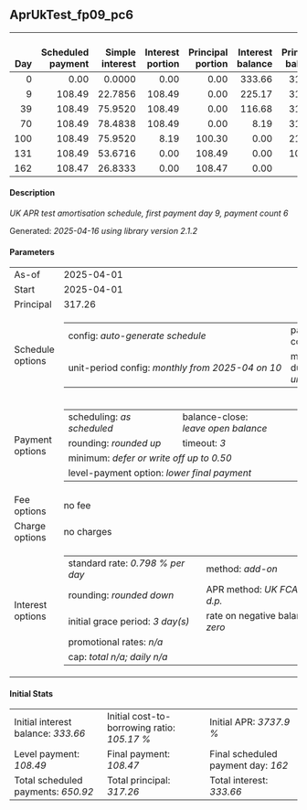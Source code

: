 <h2>AprUkTest_fp09_pc6</h2>
<table>
    <thead style="vertical-align: bottom;">
        <th style="text-align: right;">Day</th>
        <th style="text-align: right;">Scheduled payment</th>
        <th style="text-align: right;">Simple interest</th>
        <th style="text-align: right;">Interest portion</th>
        <th style="text-align: right;">Principal portion</th>
        <th style="text-align: right;">Interest balance</th>
        <th style="text-align: right;">Principal balance</th>
        <th style="text-align: right;">Total simple interest</th>
        <th style="text-align: right;">Total interest</th>
        <th style="text-align: right;">Total principal</th>
    </thead>
    <tr style="text-align: right;">
        <td class="ci00">0</td>
        <td class="ci01" style="white-space: nowrap;">0.00</td>
        <td class="ci02">0.0000</td>
        <td class="ci03">0.00</td>
        <td class="ci04">0.00</td>
        <td class="ci05">333.66</td>
        <td class="ci06">317.26</td>
        <td class="ci07">0.0000</td>
        <td class="ci08">0.00</td>
        <td class="ci09">0.00</td>
    </tr>
    <tr style="text-align: right;">
        <td class="ci00">9</td>
        <td class="ci01" style="white-space: nowrap;">108.49</td>
        <td class="ci02">22.7856</td>
        <td class="ci03">108.49</td>
        <td class="ci04">0.00</td>
        <td class="ci05">225.17</td>
        <td class="ci06">317.26</td>
        <td class="ci07">22.7856</td>
        <td class="ci08">108.49</td>
        <td class="ci09">0.00</td>
    </tr>
    <tr style="text-align: right;">
        <td class="ci00">39</td>
        <td class="ci01" style="white-space: nowrap;">108.49</td>
        <td class="ci02">75.9520</td>
        <td class="ci03">108.49</td>
        <td class="ci04">0.00</td>
        <td class="ci05">116.68</td>
        <td class="ci06">317.26</td>
        <td class="ci07">98.7377</td>
        <td class="ci08">216.98</td>
        <td class="ci09">0.00</td>
    </tr>
    <tr style="text-align: right;">
        <td class="ci00">70</td>
        <td class="ci01" style="white-space: nowrap;">108.49</td>
        <td class="ci02">78.4838</td>
        <td class="ci03">108.49</td>
        <td class="ci04">0.00</td>
        <td class="ci05">8.19</td>
        <td class="ci06">317.26</td>
        <td class="ci07">177.2214</td>
        <td class="ci08">325.47</td>
        <td class="ci09">0.00</td>
    </tr>
    <tr style="text-align: right;">
        <td class="ci00">100</td>
        <td class="ci01" style="white-space: nowrap;">108.49</td>
        <td class="ci02">75.9520</td>
        <td class="ci03">8.19</td>
        <td class="ci04">100.30</td>
        <td class="ci05">0.00</td>
        <td class="ci06">216.96</td>
        <td class="ci07">253.1735</td>
        <td class="ci08">333.66</td>
        <td class="ci09">100.30</td>
    </tr>
    <tr style="text-align: right;">
        <td class="ci00">131</td>
        <td class="ci01" style="white-space: nowrap;">108.49</td>
        <td class="ci02">53.6716</td>
        <td class="ci03">0.00</td>
        <td class="ci04">108.49</td>
        <td class="ci05">0.00</td>
        <td class="ci06">108.47</td>
        <td class="ci07">306.8450</td>
        <td class="ci08">333.66</td>
        <td class="ci09">208.79</td>
    </tr>
    <tr style="text-align: right;">
        <td class="ci00">162</td>
        <td class="ci01" style="white-space: nowrap;">108.47</td>
        <td class="ci02">26.8333</td>
        <td class="ci03">0.00</td>
        <td class="ci04">108.47</td>
        <td class="ci05">0.00</td>
        <td class="ci06">0.00</td>
        <td class="ci07">333.6784</td>
        <td class="ci08">333.66</td>
        <td class="ci09">317.26</td>
    </tr>
</table>
<h4>Description</h4>
<p><i>UK APR test amortisation schedule, first payment day 9, payment count 6</i></p>
<p>Generated: <i>2025-04-16 using library version 2.1.2</i></p>
<h4>Parameters</h4>
<table>
    <tr>
        <td>As-of</td>
        <td>2025-04-01</td>
    </tr>
    <tr>
        <td>Start</td>
        <td>2025-04-01</td>
    </tr>
    <tr>
        <td>Principal</td>
        <td>317.26</td>
    </tr>
    <tr>
        <td>Schedule options</td>
        <td>
            <table>
                <tr>
                    <td>config: <i>auto-generate schedule</i></td>
                    <td>payment count: <i>6</i></td>
                </tr>
                <tr>
                    <td style="white-space: nowrap;">unit-period config: <i>monthly from 2025-04 on 10</i></td>
                    <td>max duration: <i>unlimited</i></td>
                </tr>
            </table>
        </td>
    </tr>
    <tr>
        <td>Payment options</td>
        <td>
            <table>
                <tr>
                    <td>scheduling: <i>as scheduled</i></td>
                    <td>balance-close: <i>leave&nbsp;open&nbsp;balance</i></td>
                </tr>
                <tr>
                    <td>rounding: <i>rounded up</i></td>
                    <td>timeout: <i>3</i></td>
                </tr>
                <tr>
                    <td colspan='2'>minimum: <i>defer&nbsp;or&nbsp;write&nbsp;off&nbsp;up&nbsp;to&nbsp;0.50</i></td>
                </tr>
                <tr>
                    <td colspan='2'>level-payment option: <i>lower&nbsp;final&nbsp;payment</i></td>
                </tr>
            </table>
        </td>
    </tr>
    <tr>
        <td>Fee options</td>
        <td>no fee
        </td>
    </tr>
    <tr>
        <td>Charge options</td>
        <td>no charges
        </td>
    </tr>
    <tr>
        <td>Interest options</td>
        <td>
            <table>
                <tr>
                    <td>standard rate: <i>0.798 % per day</i></td>
                    <td>method: <i>add-on</i></td>
                </tr>
                <tr>
                    <td>rounding: <i>rounded down</i></td>
                    <td>APR method: <i>UK FCA to 1 d.p.</i></td>
                </tr>
                <tr>
                    <td>initial grace period: <i>3 day(s)</i></td>
                    <td>rate on negative balance: <i>zero</i></td>
                </tr>
                <tr>
                    <td colspan="2">promotional rates: <i><i>n/a</i></i></td>
                </tr>
                <tr>
                    <td colspan="2">cap: <i>total <i>n/a</i>; daily <i>n/a</i></td>
                </tr>
            </table>
        </td>
    </tr>
</table>
<h4>Initial Stats</h4>
<table>
    <tr>
        <td>Initial interest balance: <i>333.66</i></td>
        <td>Initial cost-to-borrowing ratio: <i>105.17 %</i></td>
        <td>Initial APR: <i>3737.9 %</i></td>
    </tr>
    <tr>
        <td>Level payment: <i>108.49</i></td>
        <td>Final payment: <i>108.47</i></td>
        <td>Final scheduled payment day: <i>162</i></td>
    </tr>
    <tr>
        <td>Total scheduled payments: <i>650.92</i></td>
        <td>Total principal: <i>317.26</i></td>
        <td>Total interest: <i>333.66</i></td>
    </tr>
</table>

